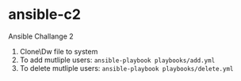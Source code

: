 # ansible-c2
Ansible Challange 2

1. Clone\Dw file to system
2. To add mutliple users: `ansible-playbook playbooks/add.yml`
3. To delete mutliple users: `ansible-playbook playbooks/delete.yml`
